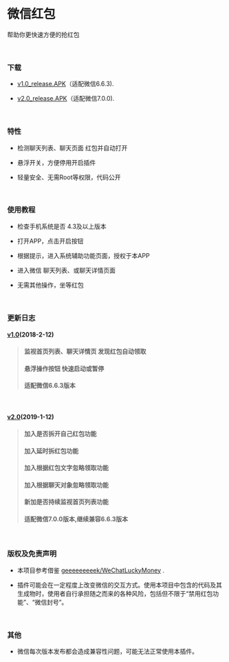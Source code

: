 
# 微信红包
帮助你更快速方便的抢红包
 
&nbsp;

### 下载

 * [v1.0_release.APK](https://github.com/mxruan/WechatLuckyMoney/blob/master/WechatLuckyMoney/apk/release/v1.0_release.apk?raw=true)（适配微信6.6.3).

 * [v2.0_release.APK](https://github.com/mxruan/WechatLuckyMoney/blob/master/WechatLuckyMoney/apk/release/v2.0_release.apk?raw=true)（适配微信7.0.0).

&nbsp;


### 特性
 
 * 检测聊天列表、聊天页面 红包并自动打开

 * 悬浮开关，方便停用开启插件
 
 * 轻量安全、无需Root等权限，代码公开
 
&nbsp;
 
 ###  使用教程
 
 * 检查手机系统是否 4.3及以上版本
 
 * 打开APP，点击开启按钮
 
 * 根据提示，进入系统辅助功能页面，授权于本APP
 
 * 进入微信 聊天列表、或聊天详情页面
 
 * 无需其他操作，坐等红包
 
&nbsp;

### 更新日志

#### [v1.0](https://github.com/mxruan/WechatLuckyMoney/blob/master/WechatLuckyMoney/apk/release/v1.0_release.apk?raw=true)(2018-2-12)
> #### 监视首页列表、聊天详情页 发现红包自动领取
> #### 悬浮操作按钮 快速启动或暂停
> #### 适配微信6.6.3版本

&nbsp;

#### [v2.0](https://github.com/mxruan/WechatLuckyMoney/blob/master/WechatLuckyMoney/apk/release/v2.0_release.apk?raw=true)(2019-1-12)
> #### 加入是否拆开自己红包功能
> #### 加入延时拆红包功能
> #### 加入根据红包文字忽略领取功能
> #### 加入根据聊天对象忽略领取功能
> #### 新加是否持续监视首页列表功能
> #### 适配微信7.0.0版本,继续兼容6.6.3版本

&nbsp;

### 版权及免责声明

* 本项目参考借鉴 [geeeeeeeeek/WeChatLuckyMoney](https://github.com/geeeeeeeeek/WeChatLuckyMoney) .

* 插件可能会在一定程度上改变微信的交互方式。使用本项目中包含的代码及其生成物时，使用者自行承担随之而来的各种风险，包括但不限于“禁用红包功能”、“微信封号”。

&nbsp;

### 其他

* 微信每次版本发布都会造成兼容性问题，可能无法正常使用本插件。

